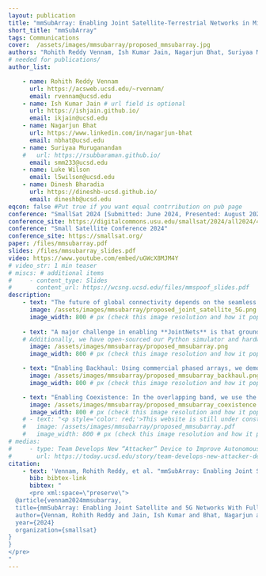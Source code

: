 ```yaml
---
layout: publication
title: "mmSubArray: Enabling Joint Satellite-Terrestrial Networks in Millimeter-wave Band"
short_title: "mmSubArray"
tags: Communications
cover:  /assets/images/mmsubarray/proposed_mmsubarray.jpg
authors: "Rohith Reddy Vennam, Ish Kumar Jain, Nagarjun Bhat, Suriyaa Muruganandan and Dinesh Bharadia"
# needed for publications/
author_list:

    - name: Rohith Reddy Vennam
      url: https://acsweb.ucsd.edu/~rvennam/
      email: rvennam@ucsd.edu
    - name: Ish Kumar Jain # url field is optional
      url: https://ishjain.github.io/
      email: ikjain@ucsd.edu
    - name: Nagarjun Bhat
      url: https://www.linkedin.com/in/nagarjun-bhat
      email: nbhat@ucsd.edu
    - name: Suriyaa Muruganandan
    #   url: https://rsubbaraman.github.io/
      email: smm233@ucsd.edu
    - name: Luke Wilson
      email: l5wilson@ucsd.edu
    - name: Dinesh Bharadia
      url: https://dineshb-ucsd.github.io/
      email: dineshb@ucsd.edu
eqcon: false #Put true if you want equal contrribution on pub page
conference: "SmallSat 2024 [Submitted: June 2024, Presented: August 2024]"
conference_site: https://digitalcommons.usu.edu/smallsat/2024/all2024/41/
conference: "Small Satellite Conference 2024"
conference_site: https://smallsat.org/
paper: /files/mmsubarray.pdf
slides: /files/mmsubarray_slides.pdf
video: https://www.youtube.com/embed/uGWcX8MJM4Y
# video_str: 1 min teaser
# miscs: # additional items
#     - content_type: Slides
#       content_url: https://wcsng.ucsd.edu/files/mmspoof_slides.pdf
description:  
    - text: "The future of global connectivity depends on the seamless integration of satellite and terrestrial networks. Satellites and ground stations can now relay data between terrestrial base stations and remote devices, breaking coverage barriers and enabling global connectivity. However, current satellite-to-device architectures require ground stations with extensive fiber backhaul across difficult terrain, leading to high deployment costs, scalability challenges, and increased latency. To address this, we propose **JointNets**—integrating satellite and terrestrial networks by deploying ground stations within terrestrial coverage areas and using high-speed millimeter-wave links for backhaul. This eliminates the need for long optical fibers, simplifies ground station deployment, enhances scalability, and reduces latency."
      image: /assets/images/mmsubarray/proposed_joint_satellite_5G.png
      image_width: 800 # px (check this image resolution and how it populate on webpage)
      
    - text: "A major challenge in enabling **JointNets** is that ground station to satellite uplink transmissions (27.5 to 30.0 GHz) interfere with 5G links, leading to reduced efficiency or complete link failure. Current approches, such as distance, frequency, and direction separation, often cause spectrum inefficiency and coverage gaps. This paper introduces **mmSubArray**: an array of sub-band phased arrays using commercial off-the-shelf phased arrays to enable full-spectrum utilization and joint satellite-terrestrial networks. The mmSubArray approach splits the bandwidth into overlapping and non-overlapping subbands, with different phased arrays beaming each subband at the base station." 
    # Additionally, we have open-sourced our Python simulator and hardware implementation source codes, providing valuable tools for industrial deployment and future research."
      image: /assets/images/mmsubarray/proposed_mmsubarray.png
      image_width: 800 # px (check this image resolution and how it populate on webpage)

    - text: "Enabling Backhaul: Using commercial phased arrays, we demonstrate that simultaneous mmWave transmissions in non-overlapping bands do not suffer significant degradation due to interference. mmSubArray employs one or more phased arrays to beam non-overlapping bands toward interfering ground stations. This allows mmSubArray to enable backhaul for ground stations or support users in interfering directions."
      image: /assets/images/mmsubarray/proposed_mmsubarray_backhaul.png
      image_width: 800 # px (check this image resolution and how it populate on webpage)

    - text: "Enabling Coexistence: In the overlapping band, we use the other phased arrays to serve users in non-interfering directions. However, simply beaming in other directions is not sufficient to enable coexistence in many scenarios. We may still have side lobes that fall along the interference directions, causing interference issues. Our key idea is to apply nulling along with beaming in other directions; together, these techniques suppress the interference power below the noise floor and enable coexistence in overlapping bands. Through extensive simulations and real-world measurements, we demonstrate the interference challenges and evaluate the efficacy of our approach." 
      image: /assets/images/mmsubarray/proposed_mmsubarray_coexistence.png
      image_width: 800 # px (check this image resolution and how it populate on webpage)
    # - text: "<p style='color: red;'>This website is still under construction. Full details will be available after August 3rd, 2024.</p>"
    #   image: /assets/images/mmsubarray/proposed_mmsubarray.pdf
    #   image_width: 800 # px (check this image resolution and how it populate on webpage)
# medias:
#     - type: Team Develops New “Attacker” Device to Improve Autonomous Car Safety
#       url: https://today.ucsd.edu/story/team-develops-new-attacker-device-to-improve-autonomous-car-safety
citation:
    - text: 'Vennam, Rohith Reddy, et al. "mmSubArray: Enabling Joint Satellite and 5G Networks With Full-Spectrum Utilization in Millimeter-Wave Bands." (2024).'
      bib: bibtex-link
      bibtex: "
      <pre xml:space=\"preserve\">
  @article{vennam2024mmsubarray,
  title={mmSubArray: Enabling Joint Satellite and 5G Networks With Full-Spectrum Utilization in Millimeter-Wave Bands},
  author={Vennam, Rohith Reddy and Jain, Ish Kumar and Bhat, Nagarjun and M, Suriyaa and Bharadia, Dinesh},
  year={2024}
  organization={smallsat}
}
}
</pre>
"
---
```

